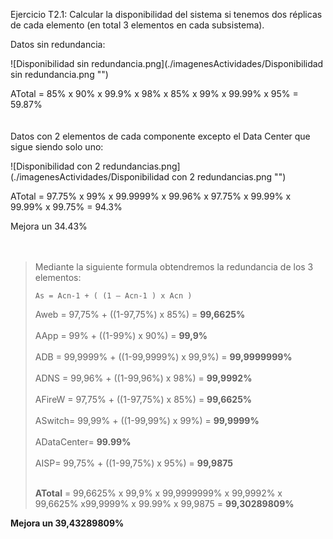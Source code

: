 ﻿Ejercicio T2.1:
Calcular la disponibilidad del sistema si tenemos dos réplicas de cada elemento (en total 3 elementos en cada subsistema).

Datos sin redundancia:

![Disponibilidad sin redundancia.png](./imagenesActividades/Disponibilidad sin redundancia.png "")

ATotal = 85% x 90% x 99.9% x 98% x 85% x 99% x 99.99% x 95% = 59.87%
<br><br><br>
Datos con 2 elementos de cada componente excepto el Data Center que sigue siendo solo uno:

![Disponibilidad con 2 redundancias.png](./imagenesActividades/Disponibilidad con 2 redundancias.png "")

ATotal = 97.75% x 99% x 99.9999% x 99.96% x 97.75% x 99.99% x 99.99% x 99.75% = 94.3%

Mejora un 34.43%
</br></br></br>

> Mediante la siguiente formula obtendremos la redundancia de los 3 elementos:
>
> `As = Acn-1 + ( (1 – Acn-1 ) x Acn )`</br>
> 
> Aweb =  97,75% + ((1-97,75%) x 85%)  = **99,6625%**</br></br>
> AApp =  99%    + ((1-99%) x 90%)     = **99,9%**</br></br>
> ADB =  99,9999%    + ((1-99,9999%) x 99,9%)     = **99,9999999%**</br></br>
> ADNS =  99,96%    + ((1-99,96%) x 98%)     = **99,9992%**</br></br>
> AFireW =  97,75% + ((1-97,75%) x 85%)  = **99,6625%**</br></br>
> ASwitch=  99,99% + ((1-99,99%) x 99%)  = **99,9999%**</br></br>
> ADataCenter= **99.99%**</br></br>
> AISP= 99,75% + ((1-99,75%) x 95%)  = **99,9875**</br></br>
> 
> **ATotal** = 99,6625% x 99,9% x 99,9999999% x 99,9992% x 99,6625% x99,9999% x 99.99% x 99,9875 = **99,30289809%**

**Mejora un 39,43289809%**